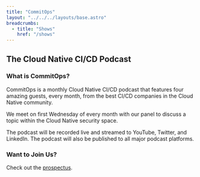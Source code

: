 ```yaml
---
title: "CommitOps"
layout: "../../../layouts/base.astro"
breadcrumbs:
  - title: "Shows"
    href: "/shows"
---
```


## The Cloud Native CI/CD Podcast

### What is CommitOps?

CommitOps is a monthly Cloud Native CI/CD podcast that features four amazing guests, every month, from the best CI/CD companies in the Cloud Native community.

We meet on first Wednesday of every month with our panel to discuss a topic within the Cloud Native security space.

The podcast will be recorded live and streamed to YouTube, Twitter, and LinkedIn. The podcast will also be published to all major podcast platforms.

### Want to Join Us?

Check out the [prospectus](./prospectus).
